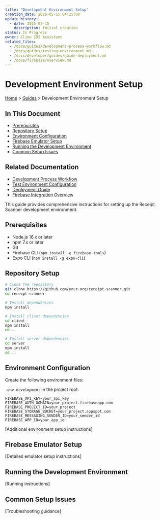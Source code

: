 ```yaml
---
title: "Development Environment Setup"
creation_date: 2025-05-15 04:25:00
update_history:
  - date: 2025-05-15
    description: Initial creation
status: In Progress
owner: Cline EDI Assistant
related_files:
  - /docs/guides/development-process-workflow.md
  - /docs/guides/testing-environment.md
  - /docs/developer/guides/guide-deployment.md
  - /docs/firebase/overview.md
---
```


# Development Environment Setup

[Home](/docs) > [Guides](/docs/guides) > Development Environment Setup

## In This Document
- [Prerequisites](#prerequisites)
- [Repository Setup](#repository-setup)
- [Environment Configuration](#environment-configuration)
- [Firebase Emulator Setup](#firebase-emulator-setup)
- [Running the Development Environment](#running-the-development-environment)
- [Common Setup Issues](#common-setup-issues)

## Related Documentation
- [Development Process Workflow](./development-process-workflow.md)
- [Test Environment Configuration](./testing-environment.md)
- [Deployment Guide](../developer/guides/guide-deployment.md)
- [Firebase Integration Overview](../firebase/overview.md)

This guide provides comprehensive instructions for setting up the Receipt Scanner development environment.

## Prerequisites

- Node.js 16.x or later
- npm 7.x or later
- Git
- Firebase CLI (`npm install -g firebase-tools`)
- Expo CLI (`npm install -g expo-cli`)

## Repository Setup

```bash
# Clone the repository
git clone https://github.com/your-org/receipt-scanner.git
cd receipt-scanner

# Install dependencies
npm install

# Install client dependencies
cd client
npm install
cd ..

# Install server dependencies
cd server
npm install
cd ..
```

## Environment Configuration

Create the following environment files:

`.env.development` in the project root:
```dotenv
FIREBASE_API_KEY=your_api_key
FIREBASE_AUTH_DOMAIN=your_project.firebaseapp.com
FIREBASE_PROJECT_ID=your_project
FIREBASE_STORAGE_BUCKET=your_project.appspot.com
FIREBASE_MESSAGING_SENDER_ID=your_sender_id
FIREBASE_APP_ID=your_app_id
```
[Additional environment setup instructions]

## Firebase Emulator Setup
[Detailed emulator setup instructions]

## Running the Development Environment
[Running instructions]

## Common Setup Issues
[Troubleshooting guidance]
